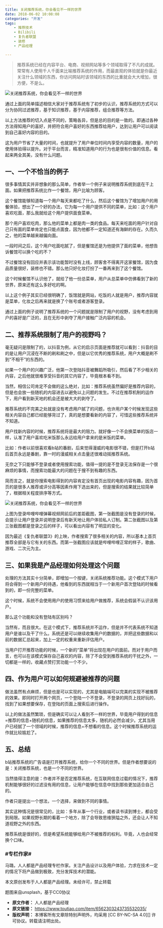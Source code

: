 ```yaml
---
title: 关闭推荐系统，你会看见不一样的世界
date: 2018-06-02 10:08:08
categories: "开发"
tags:
	- 推荐技术
	- Bilibili
	- 复仇者联盟
	- 装修
	- 产品经理

---
```


> 推荐系统已经在内容平台、电商、视频网站等多个领域取得了不凡的成就。常常有人使用千人千面来比喻推荐系统的作用，而最直观的体验就是你最近关注什么领域的东西，你访问网站时该领域的东西的比重就会大大增加，很方便，不是么。

![关闭推荐系统，你会看见不一样的世界][3UFF-JMYM-2ARV.jpg]

通过上面的简单描述相信大家对于推荐系统有了初步的认识，推荐系统的方式可以分为协同过滤推荐，基于知识推荐，基于内容推荐，组合推荐等方法。

以上方法推荐的切入点是不同的，策略各异，但是总的目的是一致的。即通过各种方法得知用户的喜好，并把符合用户喜好的东西推荐给用户，达到让用户可以阅读到自己喜好内容的目的。

这为用户节省了大量的时间，也就提升了用户单位时间内享受内容的数量，用户的使用体验得以提升。对于平台而言，精准知道用户的行为也是很有价值的信息。看起来两全其美，没有什么问题。

## 一、一个不恰当的例子 ##

很多事情其实并非想象的那么简单，作者举一个例子来说明推荐系统到底在干上面。如果把推荐系统比作一个餐馆，用户比喻为顾客。

这个餐馆能够知道每一个用户每天来都吃了什么，然后这个餐馆为了增加用户的用餐体验，想出了一个好的办法，它为每一个用户提供不同的菜单，比如：这个用户喜欢吃面，那么我就给这个用户提供面食菜单。

那个用户喜欢吃肉，那么他的菜单上都是肉一类的食品。每天来吃面的用户针对自己只有面的菜单肯定也只能点面食，因为他都不一定知道还有海鲜的存在。久而久之，他的菜单越来越偏向面。

一段时间之后，这个用户吃面吃腻了，但是餐馆还是为他提供了面的菜单，他想告诉餐馆可以换个吃的不？

不过餐馆没有回应并表示该功能暂时没有上线，顾客舍不得离开这家餐馆，因为食品质量很好，装修也不错。那么他只好化妆打扮了一番再来到了这个餐馆。

这个时候餐馆不认识他了，就给了他一份总菜单，用户从总菜单中仿佛看到了新的世界，原来还有这么多好吃的啊。

以上这个例子其实已经很明确了，饭馆就是网站，吃饭的人就是用户，推荐内容就是菜单，化妆之后再来就是换了个账号或者游客登录。

通过上面的例子说明了推荐系统的一个问题就是限制了用户的视野，没有考虑到用户的喜好是广泛的，且在无形中剥夺了用户接触广泛内容的机会。

## 二、推荐系统限制了用户的视野吗？ ##

毫无疑问是限制了的，以抖音为例，从它的启示页面是推荐就可以看到：抖音的目的是让用户沉浸在不断的刷和刷之中，但是以它优秀的推荐系统，用户大概是刷不到“不相干”的东西的。

如果一个用户的兴趣广泛，他第一次登陆抖音被舞蹈所吸引，然后看了不少相关的内容，之后他就很难享受抖音的其它内容了，毕竟根本看不到。

当然，相信公司肯定不会做的这么绝对，比如：推荐系统虽然偏好是推荐内容的，但是也会放一些随机的内容进去以避免以上问题的发生。不过在推荐机制的运作下，用户看到新天地的机会还是被大大的剥夺了。

推荐系统的不完美之处就是没有考虑用户腻了的问题，也许用户某个时候发现这些相关内容自己都已经能够背过了，真的是想要看新的内容了，可惜这些推荐系统并不知道。

用户找新内容的时候，推荐系统将是最大的阻力。就好像一个不会换菜单的饭店一样，认准了用户喜欢吃米饭那么永远给用户拿来的是米饭的菜单。

比如：作者以前很喜欢看b站的番剧，后来觉得漫威的电影很不错，但是打开b站后首页永远是番剧，靠一时的漫威相关点击量还很难动摇推荐系统。

无奈之下只能够不登录或者使用搜索功能，值得一提的是不登录无法保存是一个很麻烦的事情，而搜索功能最大的问题在于搜不到有趣的东西。

简而言之，就是你搜索电影得到的内容肯定没有首页出现的电影内容有趣，因为首页的是很多人推荐或评分高等因素作用下选出来的，但是搜索的结果就比较简单了，根据相关程度排序等方式。

![关闭推荐系统，你会看见不一样的世界][IRF2-UUIV-77RY.jpg]

上图为登录哔哩哔哩弹幕视频网前后的差距截图，第一张截图是没有登录的时候，会提示让用户登录并说明登录后有新天地让用户体验私人订制。第二张截图以及第三张截图都是登录之后的样子，可以看出内容有了明显的变化。

因为最近《复仇者联盟3》的上映，作者搜索了很多相关的内容，所以基本上首页推荐全部是与它有关的东西。而第一张截图应该就是哔哩哔哩正常的样子，歌曲、游戏、二次元为主。

## 三、如果我是产品经理如何处理这个问题 ##

处理的方法其实十分简单，即增加一个按键，关闭系统推荐功能。这个模式下用户将会得到一个新用户的待遇，他看到的东西就相当于一个新用户首次登陆的时候看到的，即一份完整的菜单。

这个时候，系统不会使用用户的使用习惯来给用户做推荐，系统会假装不认识该用户。

那么这个功能和没有登陆有区别吗？

当然有，而且很大。在这个模式下，推荐系统并不运作，但是并不代表系统不知道用户是谁以及干了什么。系统还是可以继续收集用户的数据的，并把这些数据和以前的数据汇总起来，加上一定的权重来重新评估用户。

当用户打开推荐功能的时候，一个新的“菜单”将出现在用户的面前。而对于用户而言，也可以在该模式保存自己喜欢的内容，除了不会受到推荐系统的干扰之外，一切都是一样的，收藏点赞打赏功能一个不少。

## 四、作为用户可以如何规避被推荐的问题 ##

做法虽然有点麻烦，但是也是可以实现的，尤其是电脑端可以完美的实现不被推荐的效果。即同时打开两个网页，一个登陆一个不登录，不登录的网页上找好玩的，找到了如果想要保存，在登陆的页面上搜索后进行操作。

以上的做法虽然繁琐，但是确实可以让人看到不一样的世界，毕竟用户得到的信息=推荐的信息+随机的信息，如果推荐的信息太多，随机的必然会减少。尤其当用户已经腻了一个领域的时候，推荐的信息=不想看的信息。这个时候推荐系统的运作就比较尴尬了。

## 五、总结 ##

b站推荐系统的广告语是打开推荐系统，给你一个不同的世界。但是作者想要说的是：关闭推荐系统，也是一个不同的世界。

当然值得注意的是：作者并不是否定推荐系统，在互联网信息过载的情况下，推荐机制能够很好的过滤没有用的信息，让用户能够在信息中找到那些更加适合自己的。

作者只是提出一个想法，一个选择，来做到不同的事情。

其实这种情况是很常见的，比如：多年从事一个行业，或者读书读到博士，都会受到局限。如果视野长期的看着一个地方，除了会导致思维狭隘之外，还会让人不知道视野之外的东西。

推荐系统是很好的，但是希望系统能够给用户不被推荐的权利。毕竟，人也会经常换个口味。

### **\#专栏作家\#** ###

马璐，人人都是产品经理专栏作家。关注产品设计以及用户体验，力求在技术一定的情况下将产品做到极致，充分发挥技术的潜能。

本文原创发布于人人都是产品经理。未经许可，禁止转载

题图来自unsplash，基于CC0协议


[3UFF-JMYM-2ARV.jpg]: /pro/os/crawler/3UFF-JMYM-2ARV.jpg
[IRF2-UUIV-77RY.jpg]: /pro/os/crawler/IRF2-UUIV-77RY.jpg
 *  **原文作者：** 人人都是产品经理
 *  **原文链接：** https://www.toutiao.com/item/6562303243735532035/
 *  **版权声明：** 本博客所有文章除特别声明外，均采用 [CC BY-NC-SA 4.0][] 许可协议。转载请注明出处。